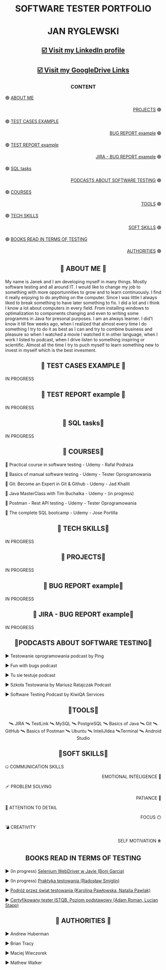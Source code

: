  # <p align="center"> SOFTWARE TESTER PORTFOLIO         
# <p align="center"> JAN RYGLEWSKI
## <p align="center"><a href="https://www.linkedin.com/in/janryglewski/" target="_blank">☑️ Visit my <b>LinkedIn</b> profile</a></p> 
## <p align="center"><a href="https://drive.google.com/drive/folders/1x2-p6bBYxFYtkFEPApyIBXBj61kmXudF?usp=drive_link)" target="_blank">☑️ Visit my <b>GoogleDrive Links</b> </a></p>


### <p align="center">CONTENT
🟢 [ABOUT ME](#aboutme) <p align="right">[PROJECTS](#projects) 🟢

🟢 [TEST CASES EXAMPLE](#testcases) <p align="right"> [BUG REPORT example](#bugreport) 🟢

🟢 [TEST REPORT example](#testreport) <p align="right"> [JIRA - BUG REPORT example](#jira) 🟢

🟢 [SQL tasks](#sql) <p align="right"> [PODCASTS ABOUT SOFTWARE TESTING](#podcasts) 🟢

🟢 [COURSES](#courses) <p align="right"> [TOOLS](#tools) 🟢

🟢 [TECH SKILLS](#techskills) <p align="right"> [SOFT SKILLS](#softskills) 🟢

🟢 [BOOKS READ IN TERMS OF TESTING](#books) <p align="right"> [AUTHORITIES](#authorities) 🟢
 

  

## <p align="center"><a name="aboutme"> 🤗 ABOUT ME 🤗 </a>
My name is Janek and I am developing myself in many things. Mostly software testing and all around IT. I would like to change my job to something with more opportunnities to grow and to learn continuously. I find it really enjoying to do anything on the computer. Since I was little I always liked to break something to have later something to fix. I did a lot and i think I know a lot about computers in every field. From installing windows to optimalization to components changing and even to writing some programms in Java for presonal purposes. I am an always learner. I did't know it till few weeks ago, when I realized that almost every time I do something I try to do it as best as I can and try to combine business and pleasure so when I watched a movie I watched it in other language, when I work I listed to podcast, when I drive listen to something inspiring or scientific. Almost all the time I try to puch myself to learn something new to invest in myself which is the best invesment.
## <p align="center"><a name="testcases"> 🤗 TEST CASES EXAMPLE 🤗 </a>
IN PROGRESS
## <p align="center"><a name="testreport"> 🤗 TEST REPORT example 🤗 </a>
IN PROGRESS
## <p align="center"><a name="sql"> 🤗 SQL tasks🤗 </a>
IN PROGRESS
## <p align="center"><a name="courses"> 🤗 COURSES🤗 </a>
🔀 Practical course in software testing - Udemy - Rafal Podraza

🔀 Basics of manual software testing - Udemy - Tester Oprogramowania

🔀 Git: Become an Expert in Git & Github - Udemy - Jad Khalili

🔀 Java MasterClass with Tim Buchalka - Udemy - (in progress)

🔀 Postman - Rest API testing - Udemy - Tester Oprogramowania

🔀 The complete SQL bootcamp - Udemy - Jose Portilla
## <p align="center"><a name="techskills"> 🤗 TECH SKILLS🤗 </a>
IN PROGRESS
## <p align="center"><a name="projects"> 🤗 PROJECTS🤗 </a>
IN PROGRESS
## <p align="center"><a name="bugreport"> 🤗 BUG REPORT example🤗 </a>
IN PROGRESS
## <p align="center"><a name="jira"> 🤗 JIRA - BUG REPORT example🤗 </a>
IN PROGRESS
## <p align="center"><a name="podcasts"> 🤗PODCASTS ABOUT SOFTWARE TESTING🤗 </a>
:arrow_forward: Testowanie oprogramowania podcast by Ping

:arrow_forward: Fun with bugs podcast

:arrow_forward: Tu sie testuje podcast

:arrow_forward: Szkoła Testowania by Mariusz Ratajczak Podcast

:arrow_forward: Software Testing Podcast by KiwiQA Services
## <p align="center"><a name="tools"> 🤗TOOLS🤗 </a>
<p align="center"> 🛰️ JIRA 🛰️ TestLink 🛰️ MySQL 🛰️ PostgreSQL 🛰️ Basics of Java 🛰️ Git 🛰️ GitHub 🛰️ Basics of Postman 🛰️ Ubuntu 🛰️ InteliJIdea 🛰️Terminal 🛰️ Android Studio
 
## <p align="center"><a name="softskills"> 🤗SOFT SKILLS🤗 </a>

🤐 COMMUNICATION SKILLS <p align="right"> EMOTIONAL INTELIGENCE 🤭

🩹 PROBLEM SOLVING <p align="right"> PATIANCE 🤔

🔹 ATTENTION TO DETAIL <p align="right"> FOCUS 😶

💣 CREATIVITY <p align="right"> SELF MOTIVATION ⛹️

 
## <p align="center"><a name="books">BOOKS READ IN TERMS OF TESTING</a>

:arrow_forward: (In progress) <a href="https://helion.pl/ksiazki/selenium-webdriver-w-javie-praktyczne-wprowadzenie-do-tworzenia-testow-systemowych-boni-garcia,sewebd.htm#format/d" target="_blank">Selenium WebDriver w Javie (Boni Garcia)</a>

:arrow_forward: (In progress) <a href="https://testerzy.pl/baza-wiedzy/ksiazki/praktyka-testowania-zeszyt-cwiczen" target="_blank">Praktyka testowania (Radosław Smiglin)</a>

:arrow_forward: <a href="https://www.funwithbugs.com/landingpage/juz_jest_dostepna/" target="_blank">Podróż przez świat testowania (Karolina Pawłowska, Natalia Pawlak)</a>

:arrow_forward: <a href="https://helion.pl/ksiazki/certyfikowany-tester-istqb-poziom-podstawowy-adam-roman-lucjan-stapp,ctispv.htm#format/e" target="_blank">Certyfikowany tester ISTQB. Poziom podstawowy (Adam Roman, Lucjan Stapp)</a>

## <p align="center"><a name="authorities"> 🤗 AUTHORITIES 🤗 </a>
:arrow_forward: Andrew Huberman

:arrow_forward: Brian Tracy

:arrow_forward: Maciej Wieczorek

:arrow_forward: Mathew Walker

